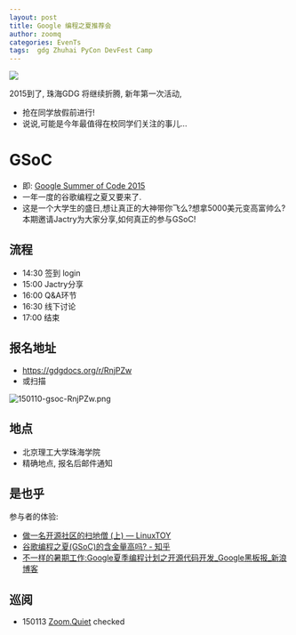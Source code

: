 ```yaml
---
layout: post
title: Google 编程之夏推荐会
author: zoomq
categories: EvenTs
tags:  gdg Zhuhai PyCon DevFest Camp
---
```


![](http://1-ps.googleusercontent.com/xk/lUi00NOiZZtaYcm5-HDw_Ypz0k/s.google-melange.appspot.com/www.google-melange.com/soc/content/2-1-20150103/images/gsoc/logo/banner-gsoc2015.png.pagespeed.ce.1-XG35qq3R-72GzPXIqi.png)

2015到了, 珠海GDG 将继续折腾, 新年第一次活动,

- 抢在同学放假前进行! 
- 说说,可能是今年最值得在校同学们关注的事儿...

<!--more-->


# GSoC 

- 即: [Google Summer of Code 2015](http://www.google-melange.com/gsoc/homepage/google/gsoc2015)
- 一年一度的谷歌编程之夏又要来了. 
- 这是一个大学生的盛日,想让真正的大神带你飞么?想拿5000美元变高富帅么?本期邀请Jactry为大家分享,如何真正的参与GSoC!

## 流程

-  14:30 签到 login
-  15:00 Jactry分享
-  16:00  Q&A环节
-  16:30 线下讨论
-  17:00 结束﻿

## 报名地址

- https://gdgdocs.org/r/RnjPZw
- 或扫描

![150110-gsoc-RnjPZw.png](http://zoomq.qiniudn.com/ZHGDG/qr/150110-gsoc-RnjPZw.png?imageView2/2/w/320)

## 地点

- 北京理工大学珠海学院
- 精确地点, 报名后邮件通知



## 是也乎
参与者的体验:

- [做一名开源社区的扫地僧 (上) — LinuxTOY](https://linuxtoy.org/archives/from-bug-reporter-google-summer-code.html)
- [谷歌编程之夏(GSoC)的含金量高吗? - 知乎](http://www.zhihu.com/question/20979544)
- [不一样的暑期工作:Google夏季编程计划之开源代码开发_Google黑板报_新浪博客](http://blog.sina.com.cn/s/blog_9c079b040101etwk.html)







## 巡阅
- 150113 [Zoom.Quiet](http://zoomquiet.io/) checked




